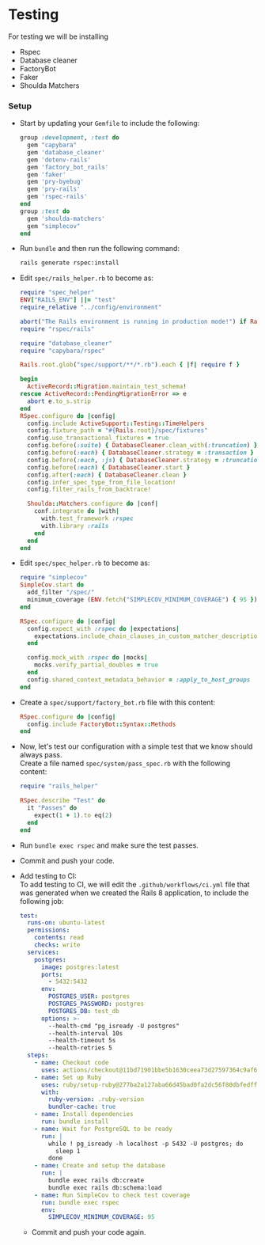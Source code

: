 # Testing

For testing we will be installing

- Rspec
- Database cleaner
- FactoryBot
- Faker
- Shoulda Matchers

### Setup

- Start by updating your `Gemfile` to include the following:
  ```rb
  group :development, :test do
    gem "capybara"
    gem 'database_cleaner'
    gem 'dotenv-rails'
    gem 'factory_bot_rails'
    gem 'faker'
    gem 'pry-byebug'
    gem 'pry-rails'
    gem 'rspec-rails'
  end
  group :test do
    gem 'shoulda-matchers'
    gem "simplecov"
  end
  ```

- Run `bundle` and then run the following command:
  ```bash
  rails generate rspec:install
  ```


- Edit `spec/rails_helper.rb` to become as:
  ```rb
  require "spec_helper"
  ENV["RAILS_ENV"] ||= "test"
  require_relative "../config/environment"

  abort("The Rails environment is running in production mode!") if Rails.env.production?
  require "rspec/rails"

  require "database_cleaner"
  require "capybara/rspec"

  Rails.root.glob("spec/support/**/*.rb").each { |f| require f }

  begin
    ActiveRecord::Migration.maintain_test_schema!
  rescue ActiveRecord::PendingMigrationError => e
    abort e.to_s.strip
  end
  RSpec.configure do |config|
    config.include ActiveSupport::Testing::TimeHelpers
    config.fixture_path = "#{Rails.root}/spec/fixtures"
    config.use_transactional_fixtures = true
    config.before(:suite) { DatabaseCleaner.clean_with(:truncation) }
    config.before(:each) { DatabaseCleaner.strategy = :transaction }
    config.before(:each, :js) { DatabaseCleaner.strategy = :truncation }
    config.before(:each) { DatabaseCleaner.start }
    config.after(:each) { DatabaseCleaner.clean }
    config.infer_spec_type_from_file_location!
    config.filter_rails_from_backtrace!

    Shoulda::Matchers.configure do |conf|
      conf.integrate do |with|
        with.test_framework :rspec
        with.library :rails
      end
    end
  end

  ```

- Edit `spec/spec_helper.rb` to become as:
  ```rb
  require "simplecov"
  SimpleCov.start do
    add_filter "/spec/"
    minimum_coverage (ENV.fetch("SIMPLECOV_MINIMUM_COVERAGE") { 95 }).to_i
  end

  RSpec.configure do |config|
    config.expect_with :rspec do |expectations|
      expectations.include_chain_clauses_in_custom_matcher_descriptions = true
    end

    config.mock_with :rspec do |mocks|
      mocks.verify_partial_doubles = true
    end
    config.shared_context_metadata_behavior = :apply_to_host_groups
  end
  ```

- Create a `spec/support/factory_bot.rb` file with this content:

  ```rb
  RSpec.configure do |config|
    config.include FactoryBot::Syntax::Methods
  end
  ```

- Now, let's test our configuration with a simple test that we know should always pass. \
  Create a file named `spec/system/pass_spec.rb` with the following content:
  

  ```rb
  require "rails_helper"

  RSpec.describe "Test" do
    it "Passes" do
      expect(1 + 1).to eq(2)
    end
  end
  ```

- Run `bundle exec rspec` and make sure the test passes.
- Commit and push your code.

- Add testing to CI: \
  To add testing to CI, we will edit the `.github/workflows/ci.yml` file that was generated when we created the Rails 8 application, to include the following job:

  ```yml
  test:
    runs-on: ubuntu-latest
    permissions:
      contents: read
      checks: write
    services:
      postgres:
        image: postgres:latest
        ports:
          - 5432:5432
        env:
          POSTGRES_USER: postgres
          POSTGRES_PASSWORD: postgres
          POSTGRES_DB: test_db
        options: >-
          --health-cmd "pg_isready -U postgres"
          --health-interval 10s
          --health-timeout 5s
          --health-retries 5
    steps:
      - name: Checkout code
        uses: actions/checkout@11bd71901bbe5b1630ceea73d27597364c9af683
      - name: Set up Ruby
        uses: ruby/setup-ruby@277ba2a127aba66d45bad0fa2dc56f80dbfedffa
        with:
          ruby-version: .ruby-version
          bundler-cache: true
      - name: Install dependencies
        run: bundle install
      - name: Wait for PostgreSQL to be ready
        run: |
          while ! pg_isready -h localhost -p 5432 -U postgres; do
            sleep 1
          done
      - name: Create and setup the database
        run: |
          bundle exec rails db:create
          bundle exec rails db:schema:load
      - name: Run SimpleCov to check test coverage
        run: bundle exec rspec
        env:
          SIMPLECOV_MINIMUM_COVERAGE: 95
  ```

  - Commit and push your code again.
